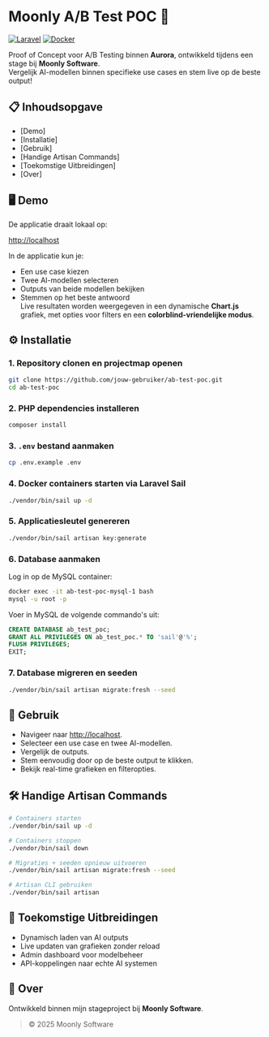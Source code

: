 # Moonly A/B Test POC 🚀

[![Laravel](https://img.shields.io/badge/Laravel-12-red)](https://laravel.com/)
[![Docker](https://img.shields.io/badge/Docker-Enabled-blue)](https://www.docker.com/)

Proof of Concept voor A/B Testing binnen **Aurora**, ontwikkeld tijdens een stage bij **Moonly Software**.  
Vergelijk AI-modellen binnen specifieke use cases en stem live op de beste output!



## 📋 Inhoudsopgave
- [Demo]
- [Installatie]
- [Gebruik]
- [Handige Artisan Commands]
- [Toekomstige Uitbreidingen]
- [Over]



## 🖥️ Demo

De applicatie draait lokaal op:

[http://localhost](http://localhost)

In de applicatie kun je:
- Een use case kiezen
- Twee AI-modellen selecteren
- Outputs van beide modellen bekijken
- Stemmen op het beste antwoord  
Live resultaten worden weergegeven in een dynamische **Chart.js** grafiek, met opties voor filters en een **colorblind-vriendelijke modus**.



## ⚙️ Installatie

### 1. Repository clonen en projectmap openen
```bash
git clone https://github.com/jouw-gebruiker/ab-test-poc.git
cd ab-test-poc
```

### 2. PHP dependencies installeren
```bash
composer install
```

### 3. `.env` bestand aanmaken
```bash
cp .env.example .env
```

### 4. Docker containers starten via Laravel Sail
```bash
./vendor/bin/sail up -d
```

### 5. Applicatiesleutel genereren
```bash
./vendor/bin/sail artisan key:generate
```

### 6. Database aanmaken
Log in op de MySQL container:
```bash
docker exec -it ab-test-poc-mysql-1 bash
mysql -u root -p
```
Voer in MySQL de volgende commando's uit:
```sql
CREATE DATABASE ab_test_poc;
GRANT ALL PRIVILEGES ON ab_test_poc.* TO 'sail'@'%';
FLUSH PRIVILEGES;
EXIT;
```

### 7. Database migreren en seeden
```bash
./vendor/bin/sail artisan migrate:fresh --seed
```



## 🧪 Gebruik

- Navigeer naar [http://localhost](http://localhost).
- Selecteer een use case en twee AI-modellen.
- Vergelijk de outputs.
- Stem eenvoudig door op de beste output te klikken.
- Bekijk real-time grafieken en filteropties.



## 🛠️ Handige Artisan Commands

```bash
# Containers starten
./vendor/bin/sail up -d

# Containers stoppen
./vendor/bin/sail down

# Migraties + seeden opnieuw uitvoeren
./vendor/bin/sail artisan migrate:fresh --seed

# Artisan CLI gebruiken
./vendor/bin/sail artisan
```



## 🌟 Toekomstige Uitbreidingen

- Dynamisch laden van AI outputs
- Live updaten van grafieken zonder reload
- Admin dashboard voor modelbeheer
- API-koppelingen naar echte AI systemen



## 🏢 Over

Ontwikkeld binnen mijn stageproject bij **Moonly Software**.  



> © 2025 Moonly Software